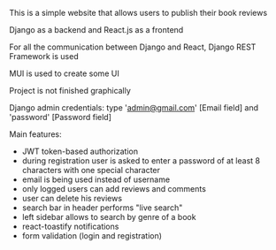 This is a simple website that allows users to publish their book reviews

Django as a backend and React.js as a frontend

For all the communication between Django and React, Django REST Framework is used

MUI is used to create some UI

Project is not finished graphically

Django admin credentials: type 'admin@gmail.com' [Email field] and 'password' [Password field]

Main features:
- JWT token-based authorization
- during registration user is asked to enter a password of at least 8 characters with one special character
- email is being used instead of username
- only logged users can add reviews and comments
- user can delete his reviews
- search bar in header performs "live search"
- left sidebar allows to search by genre of a book
- react-toastify notifications
- form validation (login and registration)
  
